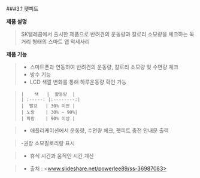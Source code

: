 ###3.1 펫피트

**제품 설명**
> SK텔레콤에서 출시한 제품으로 반려견의 운동량과 칼로리 소모량을 체크하는 목거리 형태의 스마트 앱 악세사리

**제품 기능**
>- 스마트폰과 연동하여 반려견의 운동량, 칼로리 소모량 및 수면량 체크
>- 방수 기능
>- LCD 색깔 변화를 통해 하루운동량 확인 가능

>     |    색   |  활동량  |
>     | :-----: |:--------:|
>     |  빨강   | 30% 미만 |
>     | 노랑    | 30% ~ 90%|
>     | 파랑    | 90% 이상 |

>- 애플리케이션에서 운동량, 수면량 체크, 펫피트 충전 안내문 출력

> -권장 소모칼로리량 표시

>- 휴식 시간과 움직인 시간 계산

>- 출처 : <www.slideshare.net/powerlee89/ss-36987083>

